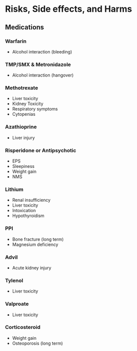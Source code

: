 # Risks, Side effects, and Harms

## Medications

### Warfarin
- Alcohol interaction (bleeding)

### TMP/SMX & Metronidazole
- Alcohol interaction (hangover)

### Methotrexate
- Liver toxicity
- Kidney Toxicity
- Respiratory symptoms
- Cytopenias

### Azathioprine
- Liver injury

### Risperidone or Antipsychotic
- EPS
- Sleepiness
- Weight gain
- NMS

### Lithium
- Renal insufficiency
- Liver toxicity
- Intoxication
- Hypothyroidism

### PPI
- Bone fracture (long term)
- Magnesium deficiency

### Advil
- Acute kidney injury

### Tylenol
- Liver toxicity

### Valproate
- Liver toxicity

### Corticosteroid
- Weight gain
- Osteoporosis (long term)
